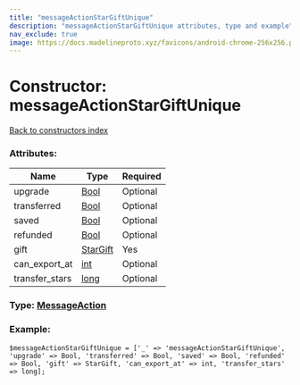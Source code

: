 ```yaml
---
title: "messageActionStarGiftUnique"
description: "messageActionStarGiftUnique attributes, type and example"
nav_exclude: true
image: https://docs.madelineproto.xyz/favicons/android-chrome-256x256.png
---
```

# Constructor: messageActionStarGiftUnique  
[Back to constructors index](/API_docs/constructors/index.html)



### Attributes:

| Name     |    Type       | Required |
|----------|---------------|----------|
|upgrade|[Bool](/API_docs/types/Bool.html) | Optional|
|transferred|[Bool](/API_docs/types/Bool.html) | Optional|
|saved|[Bool](/API_docs/types/Bool.html) | Optional|
|refunded|[Bool](/API_docs/types/Bool.html) | Optional|
|gift|[StarGift](/API_docs/types/StarGift.html) | Yes|
|can\_export\_at|[int](/API_docs/types/int.html) | Optional|
|transfer\_stars|[long](/API_docs/types/long.html) | Optional|



### Type: [MessageAction](/API_docs/types/MessageAction.html)


### Example:

```
$messageActionStarGiftUnique = ['_' => 'messageActionStarGiftUnique', 'upgrade' => Bool, 'transferred' => Bool, 'saved' => Bool, 'refunded' => Bool, 'gift' => StarGift, 'can_export_at' => int, 'transfer_stars' => long];
```  
